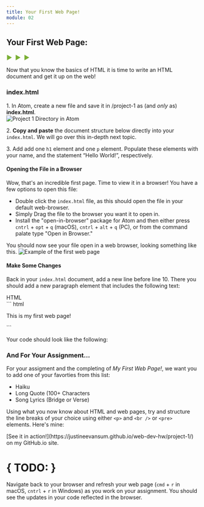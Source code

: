 ```yaml
---
title: Your First Web Page!
module: 02
---
```


## Your First Web Page:
<span style="color: #79AF33; font-size: medium; font-weight: bold">▶ &nbsp;▶  &nbsp;▶</span>

Now that you know the basics of HTML it is time to write an HTML document and get it up on the web!

### index.html
1\. In Atom, create a new file and save it in /project-1 as (and _only_ as) **index.html**. <br />
![Project 1 Directory in Atom](../imgs/index-create.png)

2\. **Copy and paste** the document structure below directly into your `index.html`. We will go over this in-depth next topic.
<p data-height="400" data-theme-id="30567" data-slug-hash="brJNRa" data-default-tab="html" data-user="Media-Ed-Online" data-embed-version="2" data-pen-title="brJNRa" class="codepen"></p><script async src="https://production-assets.codepen.io/assets/embed/ei.js"></script>

3\. Add add one `h1` element and one `p` element. Populate these elements with your name, and the statement “Hello World!”, respectively.
<p data-height="400" data-theme-id="30567" data-slug-hash="MvRYvZ" data-default-tab="html,result" data-user="Media-Ed-Online" data-embed-version="2" data-pen-title="Topic-02: My First Web Page! Pt. 2" class="codepen"></p>
<script async src="https://production-assets.codepen.io/assets/embed/ei.js"></script>

#### Opening the File in a Browser
Wow, that's an incredible first page. Time to view it in a browser! You have a few options to open this file:

- Double click the `index.html` file, as this should open the file in your default web-browser.
- Simply Drag the file to the browser you want it to open in.
- Install the "open-in-browser" package for Atom and then either press `cntrl` + `opt` + `q` (macOS), `cntrl` + `alt` + `q` (PC), or from the command palate type "Open in Browser."

You should now see your file open in a web browser, looking something like this.
![Example of the first web page](../imgs/index-browser-view.png)

#### Make Some Changes
Back in your `index.html` document, add a new line before line 10. There you should add a new paragraph element that includes the following text:

<div id="code-heading">HTML</div>
``` html
<p>This is my first web page!</p>
```

Your code should look like the following:
<p data-height="400" data-theme-id="30567" data-slug-hash="gxybdX" data-default-tab="html,result" data-user="Media-Ed-Online" data-embed-version="2" data-pen-title="Topic-02: My First Web Page! Pt. 3" class="codepen"></p>
<script async src="https://production-assets.codepen.io/assets/embed/ei.js"></script>


### And For Your Assignment...
For your assigment and the completing of _My First Web Page!_, we want you to add one of your favorties from this list:
- Haiku
- Long Quote (100+ Characters
- Song Lyrics (Bridge or Verse)

Using what you now know about HTML and web pages, try and structure the line breaks of your choice using either `<p>` and `<br />` or `<pre>` elements. Here's mine:
<p data-height="600" data-theme-id="30567" data-slug-hash="xLogmW" data-default-tab="html,result" data-user="Media-Ed-Online" data-embed-version="2" data-pen-title="Topic-02: My First Web Page! Pt. 4" class="codepen"></p>
<script async src="https://production-assets.codepen.io/assets/embed/ei.js"></script>
[See it in action!](https://justineevansum.github.io/web-dev-hw/project-1/) on my GitHub.io site.

# { TODO: }
Navigate back to your browser and refresh your web page (`cmd` + `r` in macOS, `cntrl` + `r` in Windows) as you work on your assignment. You should see the updates in your code reflected in the browser.
